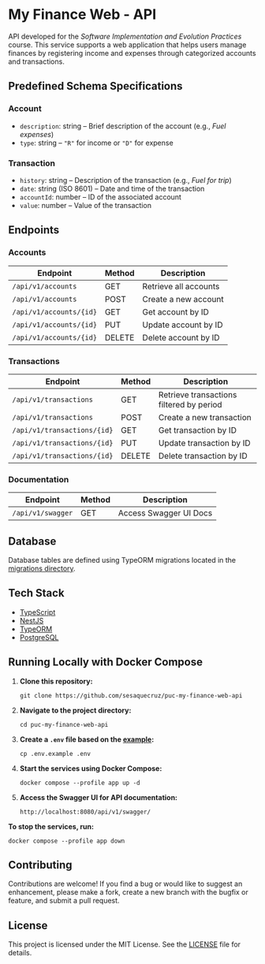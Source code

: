 # My Finance Web - API

API developed for the *Software Implementation and Evolution Practices* course. This service supports a web application that helps users manage finances by registering income and expenses through categorized accounts and transactions.

## Predefined Schema Specifications

### Account

* `description`: string – Brief description of the account (e.g., *Fuel expenses*)
* `type`: string – `"R"` for income or `"D"` for expense

### Transaction

* `history`: string – Description of the transaction (e.g., *Fuel for trip*)
* `date`: string (ISO 8601) – Date and time of the transaction
* `accountId`: number – ID of the associated account
* `value`: number – Value of the transaction

## Endpoints

### Accounts

| Endpoint                | Method | Description           |
| ----------------------- | ------ | --------------------- |
| `/api/v1/accounts`      | GET    | Retrieve all accounts |
| `/api/v1/accounts`      | POST   | Create a new account  |
| `/api/v1/accounts/{id}` | GET    | Get account by ID     |
| `/api/v1/accounts/{id}` | PUT    | Update account by ID  |
| `/api/v1/accounts/{id}` | DELETE | Delete account by ID  |

### Transactions

| Endpoint                    | Method | Description                              |
| --------------------------- | ------ | ---------------------------------------- |
| `/api/v1/transactions`      | GET    | Retrieve transactions filtered by period |
| `/api/v1/transactions`      | POST   | Create a new transaction                 |
| `/api/v1/transactions/{id}` | GET    | Get transaction by ID                    |
| `/api/v1/transactions/{id}` | PUT    | Update transaction by ID                 |
| `/api/v1/transactions/{id}` | DELETE | Delete transaction by ID                 |

### Documentation

| Endpoint          | Method | Description            |
| ----------------- | ------ | ---------------------- |
| `/api/v1/swagger` | GET    | Access Swagger UI Docs |

## Database

Database tables are defined using TypeORM migrations located in the [migrations directory](./src/infra/migrations).

## Tech Stack

- [TypeScript](https://www.typescriptlang.org/)
- [NestJS](https://nestjs.com/)
- [TypeORM](https://typeorm.io/)
- [PostgreSQL](https://www.postgresql.org/)

## Running Locally with Docker Compose

1. **Clone this repository:**

   ```
   git clone https://github.com/sesaquecruz/puc-my-finance-web-api
   ```

2. **Navigate to the project directory:**

   ```
   cd puc-my-finance-web-api
   ```

3. **Create a `.env` file based on the [example](./.env.example):**

   ```
   cp .env.example .env
   ```

4. **Start the services using Docker Compose:**

   ```
   docker compose --profile app up -d
   ```

5. **Access the Swagger UI for API documentation:**

   ```
   http://localhost:8080/api/v1/swagger/
   ```

**To stop the services, run:** 
   ```
   docker compose --profile app down
   ```

## Contributing

Contributions are welcome! If you find a bug or would like to suggest an enhancement, please make a fork, create a new branch with the bugfix or feature, and submit a pull request.

## License

This project is licensed under the MIT License. See the [LICENSE](./LICENSE) file for details.

